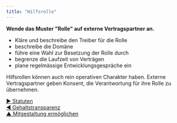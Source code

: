 ```yaml
---
title: "Hilfsrolle"
---
```



**Wende das Muster "Rolle" auf externe Vertragspartner an.**

- Kläre und beschreibe den Treiber für die Rolle
- beschreibe die Domäne
- führe eine Wahl zur Besetzung der Rolle durch
- begrenze die Laufzeit von Verträgen
- plane regelmässige Entwicklungsgespräche ein

Hilfsrollen können auch rein operativen Charakter haben. Externe Vertragspartner geben Konsent, die Verantwortung für ihre Rolle zu übernehmen.

[&#9654; Statuten](bylaws.html)<br/>[&#9664; Gehaltstransparenz](transparent-salary.html)<br/>[&#9650; Mitgestaltung ermöglichen](enablers-of-co-creation.html)

